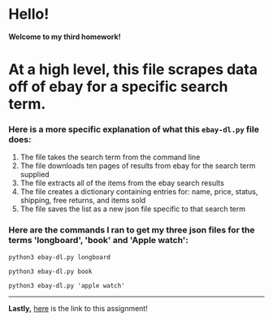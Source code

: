 # Hello!
**Welcome to my third homework!**
# At a high level, this file scrapes data off of ebay for a specific search term.
### Here is a more specific explanation of what this `ebay-dl.py` file does:
1. The file takes the search term from the command line
1. The file downloads ten pages of results from ebay for the search term supplied
1. The file extracts all of the items from the ebay search results
1. The file creates a dictionary containing entries for: name, price, status, shipping, free returns, and items sold
1. The file saves the list as a new json file specific to that search term

### Here are the commands I ran to get my three json files for the terms 'longboard', 'book' and 'Apple watch':

<pre><code>python3 ebay-dl.py longboard
</code></pre>
<pre><code>python3 ebay-dl.py book 
</code></pre>
<pre><code>python3 ebay-dl.py 'apple watch'
</code></pre>

---

**Lastly,** [here](https://github.com/mikeizbicki/cmc-csci040/tree/2021fall/hw_03) is the link to this assignment!